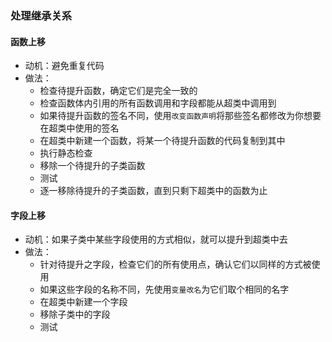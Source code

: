 ### 处理继承关系



#### 函数上移

- 动机：避免重复代码
- 做法：
  - 检查待提升函数，确定它们是完全一致的
  - 检查函数体内引用的所有函数调用和字段都能从超类中调用到
  - 如果待提升函数的签名不同，使用`改变函数声明`将那些签名都修改为你想要在超类中使用的签名
  - 在超类中新建一个函数，将某一个待提升函数的代码复制到其中
  - 执行静态检查
  - 移除一个待提升的子类函数
  - 测试
  - 逐一移除待提升的子类函数，直到只剩下超类中的函数为止


#### 字段上移

- 动机：如果子类中某些字段使用的方式相似，就可以提升到超类中去
- 做法：
  - 针对待提升之字段，检查它们的所有使用点，确认它们以同样的方式被使用
  - 如果这些字段的名称不同，先使用`变量改名`为它们取个相同的名字
  - 在超类中新建一个字段
  - 移除子类中的字段
  - 测试